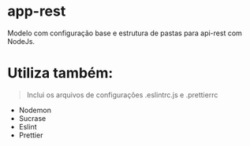 # app-rest
Modelo com configuração base e estrutura de pastas para api-rest com NodeJs.

# Utiliza também: 
 > Inclui os arquivos de configurações .eslintrc.js e .prettierrc 
* Nodemon
* Sucrase 
* Eslint 
* Prettier

